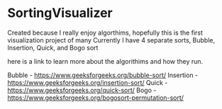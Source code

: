 # SortingVisualizer
Created because I really enjoy algorthims, hopefully this is the first visualization project of many
Currently I have 4 separate sorts, Bubble, Insertion, Quick, and Bogo sort

here is a link to learn more about the algorithims and how they run.

Bubble - https://www.geeksforgeeks.org/bubble-sort/
Insertion - https://www.geeksforgeeks.org/insertion-sort/
Quick - https://www.geeksforgeeks.org/quick-sort/
Bogo - https://www.geeksforgeeks.org/bogosort-permutation-sort/
